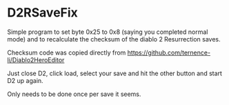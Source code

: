 # D2RSaveFix

Simple program to set byte 0x25 to 0x8 (saying you completed normal mode) and to recalculate the checksum of the diablo 2 Resurrection saves. 

Checksum code was copied directly from https://github.com/ternence-li/Diablo2HeroEditor

Just close D2, click load, select your save and hit the other button and start D2 up again. 

Only needs to be done once per save it seems.
